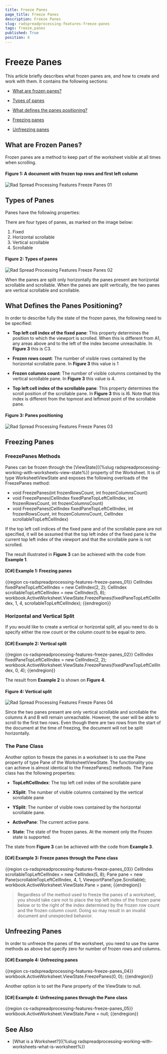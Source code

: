 ```yaml
---
title: Freeze Panes
page_title: Freeze Panes
description: Freeze Panes
slug: radspreadprocessing-features-freeze-panes
tags: freeze,panes
published: True
position: 6
---
```


# Freeze Panes



This article briefly describes what frozen panes are, and how to create and work with them.  It contains the following sections:

* [What are frozen panes?](#what-are-frozen-panes)

* [Types of panes](#types-of-panes)

* [What defines the panes positioning?](#what-defines-the-panes-positioning)

* [Freezing panes](#freezing-panes)

* [Unfreezing panes](#unfreezing-panes)


## What are Frozen Panes?

Frozen panes are a method to keep part of the worksheet visible at all times when scrolling. 
   
#### Figure 1: A document with frozen top rows and first left column
![Rad Spread Processing Features Freeze Panes 01](images/RadSpreadProcessing_Features_Freeze_Panes_01.png)

## Types of Panes

Panes have the following properties:
        

There are four types of panes, as marked on the image below:

1.	Fixed
2.	Horizontal scrollable
3.	Vertical scrollable
4.	Scrollable

#### Figure 2: Types of panes
![Rad Spread Processing Features Freeze Panes 02](images/RadSpreadProcessing_Features_Freeze_Panes_02.png)             

When the panes are split only horizontally the panes present are horizontal scrollable and scrollable. When the panes are split vertically, the two panes are vertical scrollable and scrollable.

## What Defines the Panes Positioning?

In order to describe fully the state of the frozen panes, the following need to be specified:

* __Top left cell index of the fixed pane__: This property determines the position to which the viewport is scrolled. When this is different from A1, any areas above and to the left of the index become unreachable. In __Figure 3__ this is C3.

* __Frozen rows count__: The number of visible rows contained by the horizontal scrollable pane. In __Figure 3__ this value is 1

* __Frozen columns count__: The number of visible columns contained by the vertical scrollable pane. In __Figure 3__ this value is 4.

* __Top left cell index of the scrollable pane__: This property determines the scroll position of the scrollable pane. In __Figure 3__ this is I6. Note that this index is different from the topmost and leftmost point of the scrollable pane.

#### Figure 3: Panes positioning
![Rad Spread Processing Features Freeze Panes 03](images/RadSpreadProcessing_Features_Freeze_Panes_03.png) 
    

## Freezing Panes
### FreezePanes Methods

Panes can be frozen through the [ViewState]({%slug radspreadprocessing-working-with-worksheets-view-state%}) property of the Worksheet. It is of type WorksheetViewState and exposes the following overloads of the FreezePanes method:

* void FreezePanes(int frozenRowsCount, int frozenColumnsCount)
* void FreezePanes(CellIndex fixedPaneTopLeftCellIndex, int frozenRowsCount, int frozenColumnsCount)
* void FreezePanes(CellIndex fixedPaneTopLeftCellIndex, int frozenRowsCount, int frozenColumnsCount, CellIndex scrollableTopLeftCellIndex)

If the top left cell indices of the fixed pane and of the scrollable pane are not specified, it will be assumed that the top left index of the fixed pane is the current top left index of the viewport and that the scrollable pane is not scrolled.

The result illustrated in __Figure 3__ can be achieved with the code from __Example 1__.

#### __[C#] Example 1: Freezing panes__
{{region cs-radspreadprocessing-features-freeze-panes_01}}
	CellIndex fixedPaneTopLeftCellIndex = new CellIndex(2, 2);
	CellIndex scrollableTopLeftCellIndex = new CellIndex(5, 8);
	workbook.ActiveWorksheet.ViewState.FreezePanes(fixedPaneTopLeftCellIndex, 1, 4, scrollableTopLeftCellIndex);
{{endregion}}

### Horizontal and Vertical Split

If you would like to create a vertical or horizontal split, all you need to do is specify either the row count or the column count to be equal to zero.

#### __[C#] Example 2: Vertical split__
{{region cs-radspreadprocessing-features-freeze-panes_02}}
	CellIndex fixedPaneTopLeftCellIndex = new CellIndex(2, 2);
	workbook.ActiveWorksheet.ViewState.FreezePanes(fixedPaneTopLeftCellIndex, 0, 4);
{{endregion}}

The result from __Example 2__ is shown on __Figure 4__.

#### Figure 4: Vertical split
![Rad Spread Processing Features Freeze Panes 04](images/RadSpreadProcessing_Features_Freeze_Panes_04.png) 

Since the two panes present are only vertical scrollable and scrollable the columns A and B will remain unreachable. However, the user will be able to scroll to the first two rows. Even though there are two rows from the start of the document at the time of freezing, the document will not be split horizontally.

### The Pane Class

Another option to freeze the panes in a worksheet is to use the Pane property of type Pane of the WorksheetViewState. The functionality you can achieve is almost identical to the FreezePanes() methods. The Pane class has the following properties:

* __TopLeftCellIndex__: The top left cell index of the scrollable pane

* __XSplit__: The number of visible columns contained by the vertical scrollable pane

* __YSplit__: The number of visible rows contained by the horizontal scrollable pane.

* __ActivePane__: The current active pane.

* __State__: The state of the frozen panes. At the moment only the Frozen state is supported.

The state from __Figure 3__ can be achieved with the code from __Example 3__.


#### __[C#] Example 3: Freeze panes through the Pane class__
{{region cs-radspreadprocessing-features-freeze-panes_03}}
	CellIndex scrollableTopLeftCellIndex = new CellIndex(5, 8);
	Pane pane = new Pane(scrollableTopLeftCellIndex, 4, 1, ViewportPaneType.Scrollable);
	workbook.ActiveWorksheet.ViewState.Pane = pane;
{{endregion}}

> Regardless of the method used to freeze the panes of a worksheet, you should take care not to place the top left index of the frozen pane below or to the right of the index determined by the frozen row count and the frozen column count. Doing so may result in an invalid document and unexpected behavior.

## Unfreezing Panes

In order to unfreeze the panes of the worksheet, you need to use the same methods as above but specify zero for number of frozen rows and columns.


#### __[C#] Example 4: Unfreezing panes__
{{region cs-radspreadprocessing-features-freeze-panes_04}}
	workbook.ActiveWorksheet.ViewState.FreezePanes(0, 0);
{{endregion}}

Another option is to set the Pane property of the ViewState to null.

#### __[C#] Example 4: Unfreezing panes through the Pane class__
{{region cs-radspreadprocessing-features-freeze-panes_05}}
	workbook.ActiveWorksheet.ViewState.Pane = null;
{{endregion}}

## See Also

 * [What is a Worksheet?]({%slug radspreadprocessing-working-with-worksheets-what-is-worksheet%})
